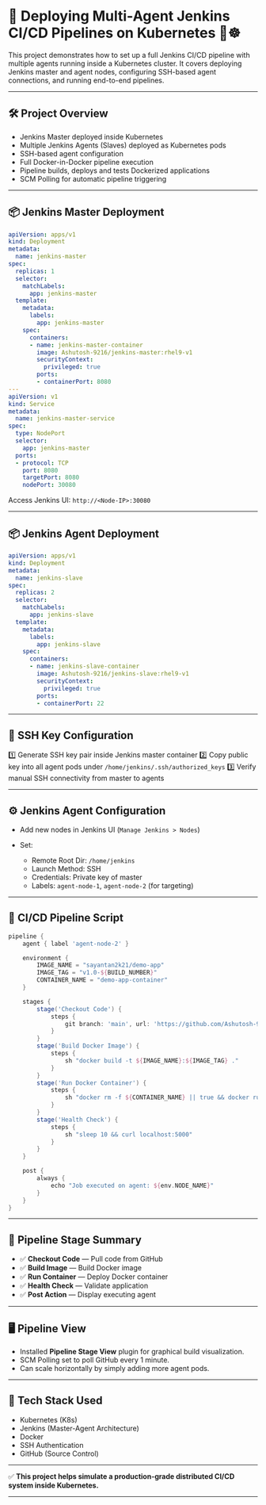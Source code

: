 # 🚀 Deploying Multi-Agent Jenkins CI/CD Pipelines on Kubernetes 🐳☸️

This project demonstrates how to set up a full Jenkins CI/CD pipeline with multiple agents running inside a Kubernetes cluster. It covers deploying Jenkins master and agent nodes, configuring SSH-based agent connections, and running end-to-end pipelines.

---

## 🛠️ Project Overview

- Jenkins Master deployed inside Kubernetes
- Multiple Jenkins Agents (Slaves) deployed as Kubernetes pods
- SSH-based agent configuration
- Full Docker-in-Docker pipeline execution
- Pipeline builds, deploys and tests Dockerized applications
- SCM Polling for automatic pipeline triggering

---

## 📦 Jenkins Master Deployment

```yaml
apiVersion: apps/v1
kind: Deployment
metadata:
  name: jenkins-master
spec:
  replicas: 1
  selector:
    matchLabels:
      app: jenkins-master
  template:
    metadata:
      labels:
        app: jenkins-master
    spec:
      containers:
      - name: jenkins-master-container
        image: Ashutosh-9216/jenkins-master:rhel9-v1
        securityContext:
          privileged: true
        ports:
        - containerPort: 8080
---
apiVersion: v1
kind: Service
metadata:
  name: jenkins-master-service
spec:
  type: NodePort
  selector:
    app: jenkins-master
  ports:
  - protocol: TCP
    port: 8080
    targetPort: 8080
    nodePort: 30080
````

Access Jenkins UI:
`http://<Node-IP>:30080`

---

## 📦 Jenkins Agent Deployment

```yaml
apiVersion: apps/v1
kind: Deployment
metadata:
  name: jenkins-slave
spec:
  replicas: 2
  selector:
    matchLabels:
      app: jenkins-slave
  template:
    metadata:
      labels:
        app: jenkins-slave
    spec:
      containers:
      - name: jenkins-slave-container
        image: Ashutosh-9216/jenkins-slave:rhel9-v1
        securityContext:
          privileged: true
        ports:
        - containerPort: 22
```

---

## 🔑 SSH Key Configuration

1️⃣ Generate SSH key pair inside Jenkins master container
2️⃣ Copy public key into all agent pods under `/home/jenkins/.ssh/authorized_keys`
3️⃣ Verify manual SSH connectivity from master to agents

---

## ⚙️ Jenkins Agent Configuration

* Add new nodes in Jenkins UI (`Manage Jenkins > Nodes`)
* Set:

  * Remote Root Dir: `/home/jenkins`
  * Launch Method: SSH
  * Credentials: Private key of master
  * Labels: `agent-node-1`, `agent-node-2` (for targeting)

---

## 🧪 CI/CD Pipeline Script

```groovy
pipeline {
    agent { label 'agent-node-2' }

    environment {
        IMAGE_NAME = "sayantan2k21/demo-app"
        IMAGE_TAG = "v1.0-${BUILD_NUMBER}"
        CONTAINER_NAME = "demo-app-container"
    }

    stages {
        stage('Checkout Code') {
            steps {
                git branch: 'main', url: 'https://github.com/Ashutosh-9216/flask-app-for-jenkins-docker-example.git'
            }
        }
        stage('Build Docker Image') {
            steps {
                sh "docker build -t ${IMAGE_NAME}:${IMAGE_TAG} ."
            }
        }
        stage('Run Docker Container') {
            steps {
                sh "docker rm -f ${CONTAINER_NAME} || true && docker run -d -p 5000:5000 --name ${CONTAINER_NAME} ${IMAGE_NAME}:${IMAGE_TAG}"
            }
        }
        stage('Health Check') {
            steps {
                sh "sleep 10 && curl localhost:5000"
            }
        }
    }

    post {
        always {
            echo "Job executed on agent: ${env.NODE_NAME}"
        }
    }
}
```

---

## 🔎 Pipeline Stage Summary

* ✅ **Checkout Code** — Pull code from GitHub
* ✅ **Build Image** — Build Docker image
* ✅ **Run Container** — Deploy Docker container
* ✅ **Health Check** — Validate application
* ✅ **Post Action** — Display executing agent

---

## 🖥️ Pipeline View

* Installed **Pipeline Stage View** plugin for graphical build visualization.
* SCM Polling set to poll GitHub every 1 minute.
* Can scale horizontally by simply adding more agent pods.

---

## 🔗 Tech Stack Used

* Kubernetes (K8s)
* Jenkins (Master-Agent Architecture)
* Docker
* SSH Authentication
* GitHub (Source Control)

---

✅ **This project helps simulate a production-grade distributed CI/CD system inside Kubernetes.**

---
